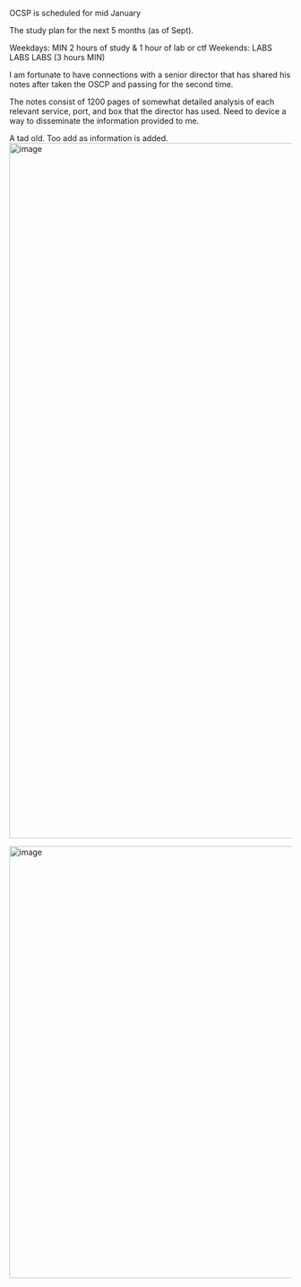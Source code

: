 OCSP is scheduled for mid January

The study plan for the next 5 months (as of Sept).

Weekdays: MIN 2 hours of study & 1 hour of lab or ctf
Weekends: LABS LABS LABS (3 hours MIN)


I am fortunate to have connections with a senior director that has shared his notes after taken the OSCP and passing for the second time.

The notes consist of 1200 pages of somewhat detailed analysis of each relevant service, port, and box that the director has used.
Need to device a way to disseminate the information provided to me.

A tad old. Too add as information is added.
<img width="1238" alt="image" src="https://github.com/user-attachments/assets/f0f7cc10-c9fa-4d0f-b802-78b5ab1d22eb">

<img width="769" alt="image" src="https://github.com/user-attachments/assets/dbbba09a-fb2d-4e26-95fb-a1c177cd7ae4">


